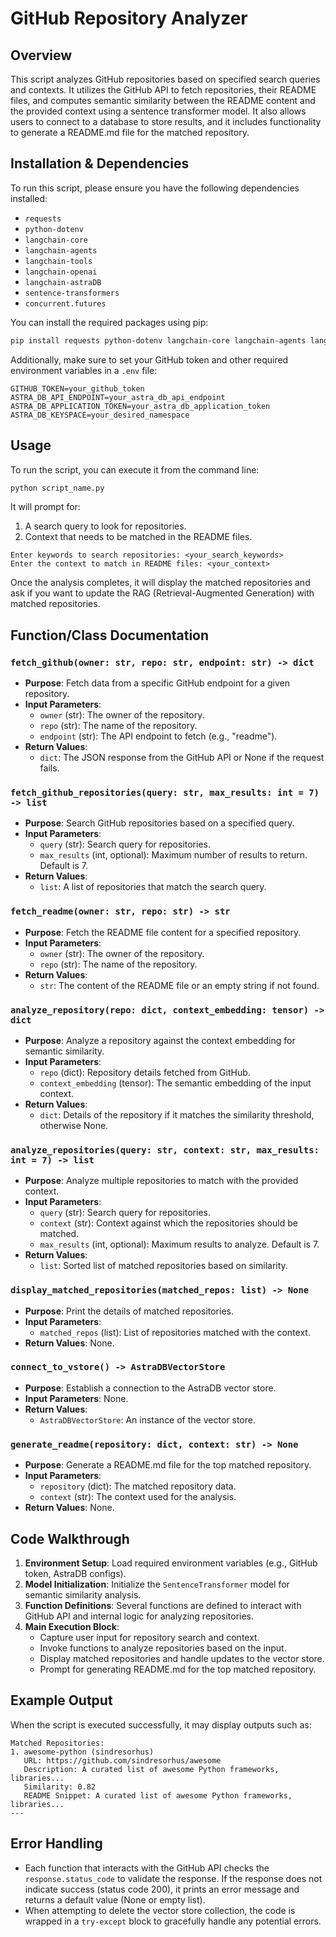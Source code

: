 # GitHub Repository Analyzer

## Overview
This script analyzes GitHub repositories based on specified search queries and contexts. It utilizes the GitHub API to fetch repositories, their README files, and computes semantic similarity between the README content and the provided context using a sentence transformer model. It also allows users to connect to a database to store results, and it includes functionality to generate a README.md file for the matched repository.

## Installation & Dependencies
To run this script, please ensure you have the following dependencies installed:

- `requests`
- `python-dotenv`
- `langchain-core`
- `langchain-agents`
- `langchain-tools`
- `langchain-openai`
- `langchain-astraDB`
- `sentence-transformers`
- `concurrent.futures`

You can install the required packages using pip:

```bash
pip install requests python-dotenv langchain-core langchain-agents langchain-tools langchain-openai langchain-astraDB sentence-transformers
```

Additionally, make sure to set your GitHub token and other required environment variables in a `.env` file:

```plaintext
GITHUB_TOKEN=your_github_token
ASTRA_DB_API_ENDPOINT=your_astra_db_api_endpoint
ASTRA_DB_APPLICATION_TOKEN=your_astra_db_application_token
ASTRA_DB_KEYSPACE=your_desired_namespace
```

## Usage
To run the script, you can execute it from the command line:

```bash
python script_name.py
```

It will prompt for:
1. A search query to look for repositories.
2. Context that needs to be matched in the README files.

```plaintext
Enter keywords to search repositories: <your_search_keywords>
Enter the context to match in README files: <your_context>
```

Once the analysis completes, it will display the matched repositories and ask if you want to update the RAG (Retrieval-Augmented Generation) with matched repositories.

## Function/Class Documentation

### `fetch_github(owner: str, repo: str, endpoint: str) -> dict`
- **Purpose**: Fetch data from a specific GitHub endpoint for a given repository.
- **Input Parameters**:
  - `owner` (str): The owner of the repository.
  - `repo` (str): The name of the repository.
  - `endpoint` (str): The API endpoint to fetch (e.g., "readme").
- **Return Values**:
  - `dict`: The JSON response from the GitHub API or None if the request fails.

### `fetch_github_repositories(query: str, max_results: int = 7) -> list`
- **Purpose**: Search GitHub repositories based on a specified query.
- **Input Parameters**:
  - `query` (str): Search query for repositories.
  - `max_results` (int, optional): Maximum number of results to return. Default is 7.
- **Return Values**:
  - `list`: A list of repositories that match the search query.

### `fetch_readme(owner: str, repo: str) -> str`
- **Purpose**: Fetch the README file content for a specified repository.
- **Input Parameters**:
  - `owner` (str): The owner of the repository.
  - `repo` (str): The name of the repository.
- **Return Values**:
  - `str`: The content of the README file or an empty string if not found.

### `analyze_repository(repo: dict, context_embedding: tensor) -> dict`
- **Purpose**: Analyze a repository against the context embedding for semantic similarity.
- **Input Parameters**:
  - `repo` (dict): Repository details fetched from GitHub.
  - `context_embedding` (tensor): The semantic embedding of the input context.
- **Return Values**:
  - `dict`: Details of the repository if it matches the similarity threshold, otherwise None.

### `analyze_repositories(query: str, context: str, max_results: int = 7) -> list`
- **Purpose**: Analyze multiple repositories to match with the provided context.
- **Input Parameters**:
  - `query` (str): Search query for repositories.
  - `context` (str): Context against which the repositories should be matched.
  - `max_results` (int, optional): Maximum results to analyze. Default is 7.
- **Return Values**:
  - `list`: Sorted list of matched repositories based on similarity.

### `display_matched_repositories(matched_repos: list) -> None`
- **Purpose**: Print the details of matched repositories.
- **Input Parameters**:
  - `matched_repos` (list): List of repositories matched with the context.
- **Return Values**: None.

### `connect_to_vstore() -> AstraDBVectorStore`
- **Purpose**: Establish a connection to the AstraDB vector store.
- **Input Parameters**: None.
- **Return Values**:
  - `AstraDBVectorStore`: An instance of the vector store.

### `generate_readme(repository: dict, context: str) -> None`
- **Purpose**: Generate a README.md file for the top matched repository.
- **Input Parameters**:
  - `repository` (dict): The matched repository data.
  - `context` (str): The context used for the analysis.
- **Return Values**: None.

## Code Walkthrough
1. **Environment Setup**: Load required environment variables (e.g., GitHub token, AstraDB configs).
2. **Model Initialization**: Initialize the `SentenceTransformer` model for semantic similarity analysis.
3. **Function Definitions**: Several functions are defined to interact with GitHub API and internal logic for analyzing repositories.
4. **Main Execution Block**:
   - Capture user input for repository search and context.
   - Invoke functions to analyze repositories based on the input.
   - Display matched repositories and handle updates to the vector store.
   - Prompt for generating README.md for the top matched repository.

## Example Output
When the script is executed successfully, it may display outputs such as:

```plaintext
Matched Repositories:
1. awesome-python (sindresorhus)
   URL: https://github.com/sindresorhus/awesome
   Description: A curated list of awesome Python frameworks, libraries...
   Similarity: 0.82
   README Snippet: A curated list of awesome Python frameworks, libraries...
---
```

## Error Handling
- Each function that interacts with the GitHub API checks the `response.status_code` to validate the response. If the response does not indicate success (status code 200), it prints an error message and returns a default value (None or empty list).
- When attempting to delete the vector store collection, the code is wrapped in a `try-except` block to gracefully handle any potential errors.